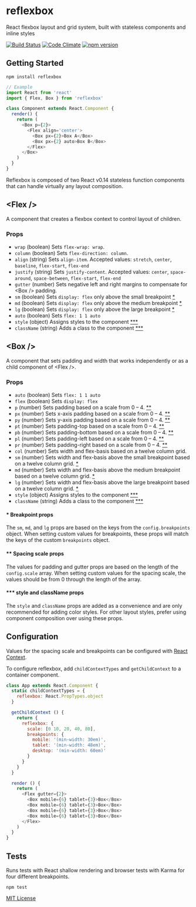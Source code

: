 # reflexbox

React flexbox layout and grid system, built with stateless components and inline styles

[![Build Status](https://travis-ci.org/jxnblk/reflexbox.svg)](https://travis-ci.org/jxnblk/reflexbox)
[![Code Climate](https://codeclimate.com/github/jxnblk/reflexbox/badges/gpa.svg)](https://codeclimate.com/github/jxnblk/reflexbox)
[![npm version](https://badge.fury.io/js/reflexbox.svg)](https://badge.fury.io/js/reflexbox)

## Getting Started

```
npm install reflexbox
```

```js
// Example
import React from 'react'
import { Flex, Box } from 'reflexbox'

class Component extends React.Component {
  render() {
    return (
      <Box p={2}>
        <Flex align='center'>
          <Box px={2}>Box A</Box>
          <Box px={2} auto>Box B</Box>
        </Flex>
      </Box>
    )
  }
}
```

Reflexbox is composed of two React v0.14 stateless function components that can handle virtually any layout composition.

## \<Flex /\>

A component that creates a flexbox context to control layout of children.

### Props

- `wrap` (boolean) Sets `flex-wrap: wrap`.
- `column` (boolean) Sets `flex-direction: column`.
- `align` (string) Sets `align-item`. Accepted values: `stretch`, `center`, `baseline`, `flex-start`, `flex-end`
- `justify` (string) Sets `justify-content`. Accepted values: `center`, `space-around`, `space-between`, `flex-start`, `flex-end`
- `gutter` (number) Sets negative left and right margins to compensate for \<Box /\> padding.
- `sm` (boolean) Sets `display: flex` only above the small breakpoint [*](breakpoint-props)
- `md` (boolean) Sets `display: flex` only above the medium breakpoint [*](breakpoint-props)
- `lg` (boolean) Sets `display: flex` only above the large breakpoint [*](breakpoint-props)
- `auto` (boolean) Sets `flex: 1 1 auto`
- `style` (object) Assigns styles to the component [***](#style-and-classname-props)
- `className` (string) Adds a class to the component [***](#style-and-classname-props)

## \<Box /\>

A component that sets padding and width that works independently or as a child component of \<Flex /\>.

### Props

- `auto` (boolean) Sets `flex: 1 1 auto`
- `flex` (boolean) Sets `display: flex`
- `p` (number) Sets padding based on a scale from 0 – 4. [**](spacing-scale-props)
- `px` (number) Sets x-axis padding based on a scale from 0 – 4. [**](spacing-scale-props)
- `py` (number) Sets y-axis padding based on a scale from 0 – 4. [**](spacing-scale-props)
- `pt` (number) Sets padding-top based on a scale from 0 – 4. [**](spacing-scale-props)
- `pb` (number) Sets padding-bottom based on a scale from 0 – 4. [**](spacing-scale-props)
- `pl` (number) Sets padding-left based on a scale from 0 – 4. [**](spacing-scale-props)
- `pr` (number) Sets padding-right based on a scale from 0 – 4. [**](spacing-scale-props)
- `col` (number) Sets width and flex-basis based on a twelve column grid.
- `sm` (number) Sets width and flex-basis above the small breakpoint based on a twelve column grid. [*](breakpoint-props)
- `md` (number) Sets width and flex-basis above the medium breakpoint based on a twelve column grid. [*](breakpoint-props)
- `lg` (number) Sets width and flex-basis above the large breakpoint based on a twelve column grid. [*](breakpoint-props)
- `style` (object) Assigns styles to the component [***](#style-and-classname-props)
- `className` (string) Adds a class to the component [***](#style-and-classname-props)


#### * Breakpoint props

The `sm`, `md`, and `lg` props are based on the keys from the `config.breakpoints` object.
When setting custom values for breakpoints, these props will match the keys of the custom `breakpoints` object.

#### ** Spacing scale props

The values for padding and gutter props are based on the length of the `config.scale` array.
When setting custom values for the spacing scale, the values should be from 0 through the length of the array.

#### *** style and className props

The `style` and `className` props are added as a convenience and are only recommended for adding color styles.
For other layout styles, prefer using component composition over using these props.

## Configuration

Values for the spacing scale and breakpoints can be configured with
[React Context](https://facebook.github.io/react/docs/context.html).

To configure reflexbox, add `childContextTypes` and `getChildContext` to a container component.

```js
class App extends React.Component {
  static childContextTypes = {
    reflexbox: React.PropTypes.object
  }

  getChildContext () {
    return {
      reflexbox: {
        scale: [0 10, 20, 40, 80],
        breakpoints: {
          mobile: '(min-width: 30em)',
          tablet: '(min-width: 48em)',
          desktop: '(min-width: 60em)'
        }
      }
    }
  }

  render () {
    return (
      <Flex gutter={2}>
        <Box mobile={6} tablet={3}>Box</Box>
        <Box mobile={6} tablet={3}>Box</Box>
        <Box mobile={6} tablet={3}>Box</Box>
        <Box mobile={6} tablet={3}>Box</Box>
      </Flex>
    )
  }
}
```

## Tests

Runs tests with React shallow rendering and browser tests with Karma for four different breakpoints.

```
npm test
```

[MIT License](.github/LICENSE.md)

